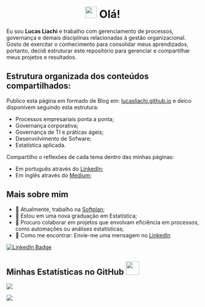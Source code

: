 <h1 align="center">
  <img src="https://raw.githubusercontent.com/MartinHeinz/MartinHeinz/master/wave.gif" width="30px"> Olá!
</h1>

Eu sou **Lucas Liachi** e trabalho com gerenciamento de processos, governança e demais disciplinas relacionadas à gestão organizacional. Gosto de exercitar o conhecimento para consolidar meus aprendizados, portanto, decidi estruturar este repositório para gerenciar e compartilhar meus projetos e resultados.

## Estrutura organizada dos conteúdos compartilhados:

Publico esta página em formado de Blog em: [lucasliachi.github.io](https://lucasliachi.github.io/lucasliachi/) e deico disponívem seguindo esta estrutura:
- Processos empresariais ponta a ponta;
- Governança corporativa;
- Governança de TI e práticas ágeis;
- Desenvolvimento de Sofware;
- Estatística aplicada.

Compartilho o reflexões de cada tema dentro das minhas páginas:
- Em português através do [LinkedIn](https://linkedin.com/in/lucasliachi);
- Em inglês através do [Medium](https://medium.com/@lucasliachi);

## Mais sobre mim
- 🔭 Atualmente, trabalho na [Softplan](https://www.softplan.com.br/);
- 🌱 Estou em uma nova graduação em Estatística;
- 👯 Procuro colaborar em projetos que envolvam eficiência em processos, como automações ou análises estatísticas;
- 📨 Como me encontrar: Envie-me uma mensagem no [LinkedIn](https://linkedin.com/in/lucasliachi)

[![LinkedIn Badge](https://img.shields.io/badge/-Lucas%20Liachi%20-blue?style=plastic&labelColor=blue&logo=LinkedIn&link=https://linkedin.com/in/lucasliachi)](https://linkedin.com/in/lucasliachi)

## Minhas Estatísticas no GitHub <img src="https://i.pinimg.com/originals/65/c4/f4/65c4f452571be1261e9c623f7da488ac.gif" width="35px">
![](https://github-readme-stats.vercel.app/api?username=lucasliachi&theme=blue-green)

![](https://github-readme-stats.vercel.app/api/top-langs/?username=lucasliachi&theme=blue-green)